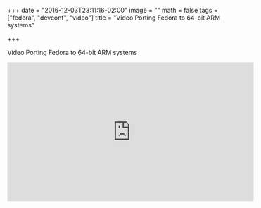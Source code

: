 +++
date = "2016-12-03T23:11:16-02:00"
image = ""
math = false
tags = ["fedora", "devconf", "vídeo"]
title = "Vídeo Porting Fedora to 64-bit ARM systems"

+++

Vídeo Porting Fedora to 64-bit ARM systems

<iframe width="560" height="315" src="https://www.youtube.com/embed/ja7rQMKRKoU" frameborder="0" allowfullscreen></iframe>
